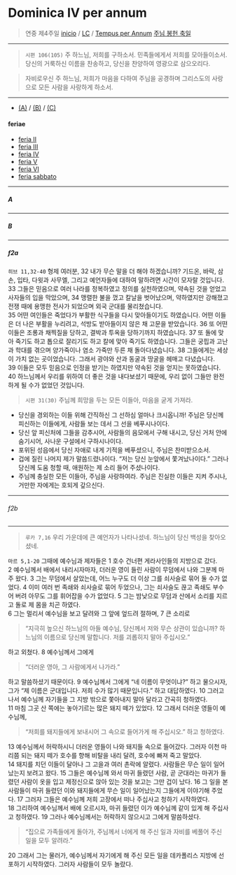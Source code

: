 # Dominica IV per annum
> 연중 제4주일 
> [inicio](../README.md) / [LC](../LC.md) / [Tempus per Annum](./LH.md)
> [주님 봉헌 축일](../domini/presentatione.md)

----

> `시편 106(105)` 주 하느님, 저희를 구하소서. 민족들에게서 저희를 모아들이소서. 당신의 거룩하신 이름을 찬송하고, 당신을 찬양하여 영광으로 삼으오리다.

> 자비로우신 주 하느님, 저희가 마음을 다하여 주님을 공경하며 그리스도의 사랑으로 모든 사람을 사랑하게 하소서.


----

- [(A)](#a) / [(B)](#b) / [(C)](#c)


#### feriae

- [feria II](#f2a)
- [feria III](#f3a)
- [feria IV](#f4a)
- [feria V](#f5a)
- [feria VI](#f6a)
- [feria sabbato](#fsa)

----

##### A


----

##### B


----

##### f2a

`히브 11,32-40` 형제 여러분, 32 내가 무슨 말을 더 해야 하겠습니까? 기드온, 바락, 삼손, 입타, 다윗과 사무엘, 그리고 예언자들에 대하여 말하려면 시간이 모자랄 것입니다.  
33 그들은 믿음으로 여러 나라를 정복하였고 정의를 실천하였으며, 약속된 것을 얻었고 사자들의 입을 막았으며, 34 맹렬한 불을 껐고 칼날을 벗어났으며, 약하였지만 강해졌고 전쟁 때에 용맹한 전사가 되었으며 외국 군대를 물리쳤습니다.  
35 어떤 여인들은 죽었다가 부활한 식구들을 다시 맞아들이기도 하였습니다.
어떤 이들은 더 나은 부활을 누리려고, 석방도 받아들이지 않은 채 고문을 받았습니다.
36 또 어떤 이들은 조롱과 채찍질을 당하고, 결박과 투옥을 당하기까지 하였습니다.
37 또 돌에 맞아 죽기도 하고 톱으로 잘리기도 하고 칼에 맞아 죽기도 하였습니다.
그들은 궁핍과 고난과 학대를 겪으며 양가죽이나 염소 가죽만 두른 채 돌아다녔습니다.
38 그들에게는 세상이 가치 없는 곳이었습니다. 그래서 광야와 산과 동굴과 땅굴을 헤매고 다녔습니다.  
39 이들은 모두 믿음으로 인정을 받기는 하였지만 약속된 것을 얻지는 못하였습니다.
40 하느님께서 우리를 위하여 더 좋은 것을 내다보셨기 때문에, 우리 없이 그들만 완전하게 될 수가 없었던 것입니다.


> `시편 31(30)` 주님께 희망을 두는 모든 이들아, 마음을 굳게 가져라.
- 당신을 경외하는 이들 위해 간직하신 그 선하심 얼마나 크시옵니까! 주님은 당신께 피신하는 이들에게, 사람들 보는 데서 그 선을 베푸시나이다.  
- 당신 앞 피신처에 그들을 감추시어, 사람들의 음모에서 구해 내시고, 당신 거처 안에 숨기시어, 사나운 구설에서 구하시나이다.  
- 포위된 성읍에서 당신 자애로 내게 기적을 베푸셨으니, 주님은 찬미받으소서.  
- 겁에 질린 나머지 제가 말씀드렸나이다. “저는 당신 눈앞에서 쫓겨났나이다.” 그러나 당신께 도움 청할 때, 애원하는 제 소리 들어 주셨나이다.  
- 주님께 충실한 모든 이들아, 주님을 사랑하여라. 주님은 진실한 이들은 지켜 주시나, 거만한 자에게는 호되게 갚으신다.  

----

###### f2b


----
> `루카 7,16`  우리 가운데에 큰 예언자가 나타나셨네. 하느님이 당신 백성을 찾아오셨네.  

`마르 5,1-20` 그때에 예수님과 제자들은 1 호수 건너편 게라사인들의 지방으로 갔다.  
2 예수님께서 배에서 내리시자마자, 더러운 영이 들린 사람이 무덤에서 나와 그분께 마주 왔다. 3 그는 무덤에서 살았는데, 어느 누구도 더 이상 그를 쇠사슬로 묶어 둘 수가 없었다. 4 이미 여러 번 족쇄와 쇠사슬로 묶어 두었으나, 그는 쇠사슬도 끊고 족쇄도 부수어 버려 아무도 그를 휘어잡을 수가 없었다. 5 그는 밤낮으로 무덤과 산에서 소리를 지르고 돌로 제 몸을 치곤 하였다.  
6 그는 멀리서 예수님을 보고 달려와 그 앞에 엎드려 절하며, 7 큰 소리로 
> “지극히 높으신 하느님의 아들 예수님, 당신께서 저와 무슨 상관이 있습니까? 하느님의 이름으로 당신께 말합니다. 저를 괴롭히지 말아 주십시오.”   

하고 외쳤다. 8 예수님께서 그에게  
> “더러운 영아, 그 사람에게서 나가라.”  

하고 말씀하셨기 때문이다. 9 예수님께서 그에게 “네 이름이 무엇이냐?” 하고 물으시자, 그가 “제 이름은 군대입니다. 저희 수가 많기 때문입니다.” 하고 대답하였다. 10 그러고 나서 예수님께 자기들을 그 지방 밖으로 쫓아내지 말아 달라고 간곡히 청하였다.  
11 마침 그곳 산 쪽에는 놓아기르는 많은 돼지 떼가 있었다.  12 그래서 더러운 영들이 예수님께, 
> “저희를 돼지들에게 보내시어 그 속으로 들어가게 해 주십시오.” 하고 청하였다.  

13 예수님께서 허락하시니 더러운 영들이 나와 돼지들 속으로 들어갔다. 그러자 이천 마리쯤 되는 돼지 떼가 호수를 향해 비탈을 내리 달려, 호수에 빠져 죽고 말았다.  
14 돼지를 치던 이들이 달아나 그 고을과 여러 촌락에 알렸다. 사람들은 무슨 일이 일어났는지 보려고 왔다. 15 그들은 예수님께 와서 마귀 들렸던 사람, 곧 군대라는 마귀가 들렸던 사람이 옷을 입고 제정신으로 앉아 있는 것을 보고는 그만 겁이 났다. 16 그 일을 본 사람들이 마귀 들렸던 이와 돼지들에게 무슨 일이 일어났는지 그들에게 이야기해 주었다. 17 그러자 그들은 예수님께 저희 고장에서 떠나 주십사고 청하기 시작하였다.  
18 그리하여 예수님께서 배에 오르시자, 마귀 들렸던 이가 예수님께 같이 있게 해 주십사고 청하였다. 19 그러나 예수님께서는 허락하지 않으시고 그에게 말씀하셨다.
> “집으로 가족들에게 돌아가, 주님께서 너에게 해 주신 일과 자비를 베풀어 주신 일을 모두 알려라.”  

20 그래서 그는 물러가, 예수님께서 자기에게 해 주신 모든 일을 데카폴리스 지방에 선포하기 시작하였다. 그러자 사람들이 모두 놀랐다.